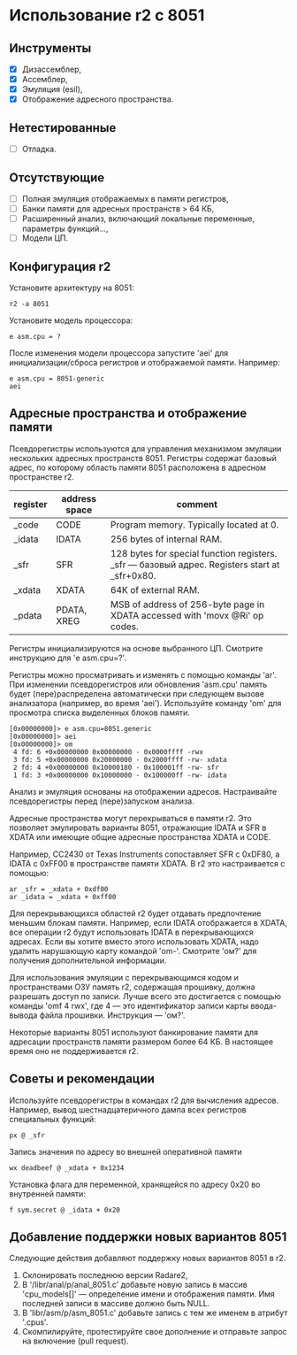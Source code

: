 Использование r2 с 8051
==================

Инструменты
--------
- [x] Дизассемблер,
- [x] Ассемблер,
- [x] Эмуляция (esil),
- [x] Отображение адресного пространства.

Нетестированные
--------
- [ ] Отладка.

Отсутствующие
-------
- [ ] Полная эмуляция отображаемых в памяти регистров,
- [ ] Банки памяти для адресных пространств > 64 КБ,
- [ ] Расширенный анализ, включающий локальные переменные, параметры функций...,
- [ ] Модели ЦП.

Конфигурация r2
----------------

Установите архитектуру на 8051:

`r2 -a 8051`

Установите модель процессора:

`e asm.cpu = ?`

После изменения модели процессора запустите 'aei' для инициализации/сброса регистров и отображаемой памяти. Например:

````
e asm.cpu = 8051-generic
aei
````


Адресные пространства и отображение памяти
---------------------------------

Псевдорегистры используются для управления механизмом эмуляции нескольких адресных пространств 8051. Регистры содержат базовый адрес, по которому область памяти 8051 расположена в адресном пространстве r2.

|register|address space|comment|
|--|--|--|
|_code|CODE|Program memory. Typically located at 0.|
|_idata|IDATA|256 bytes of internal RAM.|
|_sfr|SFR|128 bytes for special function registers. _sfr — базовый адрес. Registers start at _sfr+0x80.|
|_xdata|XDATA|64K of external RAM.|
|_pdata|PDATA, XREG|MSB of address of 256-byte page in XDATA accessed with 'movx @Ri' op codes.|

Регистры инициализируются на основе выбранного ЦП. Смотрите инструкцию для 'e asm.cpu=?'.

Регистры можно просматривать и изменять с помощью команды 'ar'. При изменении псевдорегистров или обновления 'asm.cpu' память будет (пере)распределена автоматически при следующем вызове анализатора (например, во время 'aei'). Используйте команду 'om' для просмотра списка выделенных блоков памяти.

````
[0x00000000]> e asm.cpu=8051.generic
[0x00000000]> aei
[0x00000000]> om
 4 fd: 6 +0x00000000 0x00000000 - 0x0000ffff -rwx
 3 fd: 5 +0x00000000 0x20000000 - 0x2000ffff -rw- xdata
 2 fd: 4 +0x00000000 0x10000180 - 0x100001ff -rw- sfr
 1 fd: 3 +0x00000000 0x10000000 - 0x100000ff -rw- idata
````

Анализ и эмуляция основаны на отображении адресов. Настраивайте псевдорегистры перед (пере)запуском анализа.

Адресные пространства могут перекрываться в памяти r2. Это позволяет эмулировать варианты 8051, отражающие IDATA и SFR в XDATA или имеющие общие адресные пространства XDATA и CODE.

Например, CC2430 от Texas Instruments сопоставляет SFR с 0xDF80, а IDATA с 0xFF00 в пространстве памяти XDATA. В r2 это настраивается с помощью:

````
ar _sfr = _xdata + 0xdf00
ar _idata = _xdata + 0xff00
````

Для перекрывающихся областей r2 будет отдавать предпочтение меньшим блокам памяти. Например, если IDATA отображается в XDATA, все операции r2 будут использовать IDATA в перекрывающихся адресах. Если вы хотите вместо этого использовать XDATA, надо удалить нарушающую карту командой 'om-'. Смотрите 'ом?' для получения дополнительной информации.

Для использования эмуляции с перекрывающимся кодом и пространствами ОЗУ память r2, содержащая прошивку, должна разрешать доступ по записи. Лучше всего это достигается с помощью команды 'omf 4 rwx', где 4 — это идентификатор записи карты ввода-вывода файла прошивки. Инструкция — 'ом?'.

Некоторые варианты 8051 используют банкирование памяти для адресации пространств памяти размером более 64 КБ. В настоящее время оно не поддерживается r2.


Советы и рекомендации
-------------

Используйте псевдорегистры в командах r2 для вычисления адресов. Например, вывод шестнадцатеричного дампа всех регистров специальных функций:

`px @ _sfr`

Запись значения по адресу во внешней оперативной памяти

`wx deadbeef @ _xdata + 0x1234`

Установка флага для переменной, хранящейся по адресу 0x20 во внутренней памяти:

`f sym.secret @ _idata + 0x20`


Добавление поддержки новых вариантов 8051
------------------------------------

Следующие действия добавляют поддержку новых вариантов 8051 в r2.

1. Склонировать последнюю версии Radare2,
2. В '/libr/anal/p/anal_8051.c' добавьте новую запись в массив 'cpu_models[]' — определение имени и отображения памяти. Имя последней записи в массиве должно быть NULL.
3. В 'libr/asm/p/asm_8051.c' добавьте запись с тем же именем в атрибут '.cpus'.
4. Скомпилируйте, протестируйте свое дополнение и отправьте запрос на включение (pull request).
